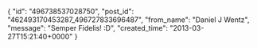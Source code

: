  {
   "id": "496738537028750",
   "post_id": "462493170453287_496727833696487",
   "from_name": "Daniel J Wentz",
   "message": "Semper Fidelis! :D",
   "created_time": "2013-03-27T15:21:40+0000"
 }
